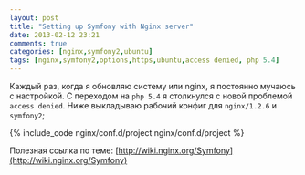 ```yaml
---
layout: post
title: "Setting up Symfony with Nginx server"
date: 2013-02-12 23:21
comments: true
categories: [nginx,symfony2,ubuntu]
tags: [nginx,symfony2,options,https,ubuntu,access denied, php 5.4]
---
```

Каждый раз, когда я обновляю систему или nginx, я постоянно мучаюсь с настройкой.
С переходом на ```php 5.4``` я столкнулся с новой проблемой ```access denied```.
Ниже выкладываю рабочий конфиг для ```nginx/1.2.6``` и ```symfony2```;

<!-- more -->

{% include_code nginx/conf.d/project nginx/conf.d/project %}

Полезная ссылка по теме: [http://wiki.nginx.org/Symfony](http://wiki.nginx.org/Symfony)
